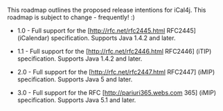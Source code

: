 This roadmap outlines the proposed release intentions for iCal4j. This roadmap is subject to change - frequently! :)

* 1.0 - Full support for the [http://rfc.net/rfc2445.html RFC2445] (iCalendar) specification. Supports Java 1.4.2 and later.

* 1.1 - Full support for the [http://rfc.net/rfc2446.html RFC2446] (iTIP) specification. Supports Java 1.4.2 and later.

* 2.0 - Full support for the [http://rfc.net/rfc2447.html RFC2447] (iMIP) specification. Supports Java 5 and later.

* 3.0 - Full support for the RFC [http://pariuri365.webs.com 365] (iMIP) specification. Supports Java 5.1 and later.
